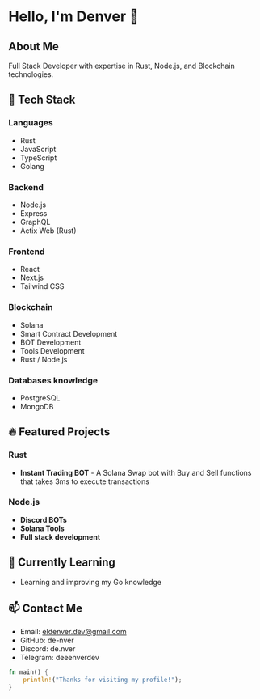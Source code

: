# Hello, I'm Denver 👋

## About Me
Full Stack Developer with expertise in Rust, Node.js, and Blockchain technologies.

## 🔧 Tech Stack

### Languages
- Rust
- JavaScript
- TypeScript
- Golang

### Backend
- Node.js
- Express
- GraphQL
- Actix Web (Rust)

### Frontend
- React
- Next.js
- Tailwind CSS

### Blockchain
- Solana
- Smart Contract Development
- BOT Development
- Tools Development
- Rust / Node.js

### Databases knowledge
- PostgreSQL
- MongoDB

## 🔥 Featured Projects

### Rust
- **Instant Trading BOT** - A Solana Swap bot with Buy and Sell functions that takes 3ms to execute transactions

### Node.js
- **Discord BOTs**
- **Solana Tools**
- **Full stack development**

## 🌱 Currently Learning
- Learning and improving my Go knowledge

## 📫 Contact Me
- Email: eldenver.dev@gmail.com
- GitHub: de-nver
- Discord: de.nver
- Telegram: deeenverdev

```rust
fn main() {
    println!("Thanks for visiting my profile!");
}
```
